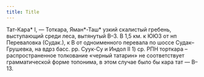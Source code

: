 ```yaml
---
title: Title
---
```


Тат-Кара* I, — Тоткара, Яман*-Таш* узкий скалистый гребень, выступающий среди
леса, вытянутый В–З. В 1,5 км. к ЮЮЗ от нп Переваловка (Судак.), к В от
одноименного перевала по шоссе Судак–Грушевка, на вдрз басс. рр. Суук-Су и Индол
II 1) ср. РПН торткара –распространенное толкование «черный татарин» не
соответствует грамматической форме топонима, в этом случае было бы кара тат —
В–13.
